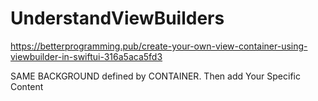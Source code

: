 # UnderstandViewBuilders
https://betterprogramming.pub/create-your-own-view-container-using-viewbuilder-in-swiftui-316a5aca5fd3


SAME BACKGROUND defined by CONTAINER. Then add Your Specific Content
